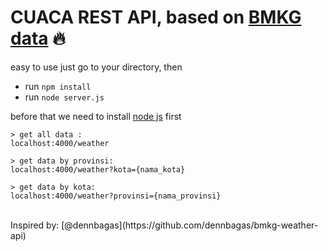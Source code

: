 # CUACA REST API, based on [BMKG data](https://data.bmkg.go.id/prakiraan-cuaca/) 🔥

easy to use just go to your directory, then
- run `npm install`
- run `node server.js`

before that we need to install [node js](https://nodejs.org/en/) first

```
> get all data :
localhost:4000/weather

> get data by provinsi:
localhost:4000/weather?kota={nama_kota}

> get data by kota:
localhost:4000/weather?provinsi={nama_provinsi}
```

<br/>
Inspired by: [@dennbagas](https://github.com/dennbagas/bmkg-weather-api) 

<!-- 
### Customize configuration
See [Configuration Reference](https://cli.vuejs.org/config/).
-->
